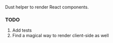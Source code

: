 Dust helper to render React components.

### TODO

1. Add tests
2. Find a magical way to render client-side as well